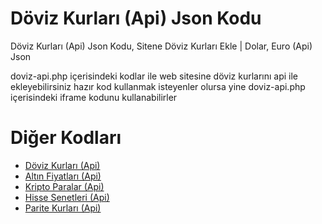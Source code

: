 # Döviz Kurları (Api) Json Kodu
Döviz Kurları (Api) Json Kodu, Sitene Döviz Kurları Ekle | Dolar, Euro (Api) Json

doviz-api.php içerisindeki kodlar ile web sitesine döviz kurlarını api ile ekleyebilirsiniz
hazır kod kullanmak isteyenler olursa yine doviz-api.php içerisindeki iframe kodunu kullanabilirler

# Diğer Kodları
<ul>
  <li><a href="https://gist.github.com/berkocan/7d5e35bf92003aa46145cdebb6cac2cd">Döviz Kurları (Api) </a></li>
  <li><a href="https://gist.github.com/berkocan/6da90f1aaa7b806317c99f9e636947bf">Altın Fiyatları (Api)</a></li>
  <li><a href="https://gist.github.com/berkocan/0a73a376678f1070d31dd8e644e6e778">Kripto Paralar (Api)</a></li>
  <li><a href="https://gist.github.com/berkocan/bd54efabbd5f8a4238a27e9e45c243ac">Hisse Senetleri (Api)</a></li>
  <li><a href="https://gist.github.com/berkocan/f1fbe3c559d0b0e0d998ce161dc9ef68">Parite Kurları (Api)</a></li>
</ul>
